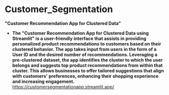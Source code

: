 # Customer_Segmentation
**"Customer Recommendation App for Clustered Data"**
   - **The "Customer Recommendation App for Clustered Data using Streamlit" is a user-friendly interface that assists in providing personalized product recommendations to customers based on their clustered behavior. The app takes input from users in the form of a User ID and the desired number of recommendations. Leveraging a pre-clustered dataset, the app identifies the cluster to which the user belongs and suggests top product recommendations from within that cluster. This allows businesses to offer tailored suggestions that align with customers' preferences, enhancing their shopping experience and increasing engagement.**
https://customersegmentationapp.streamlit.app/
